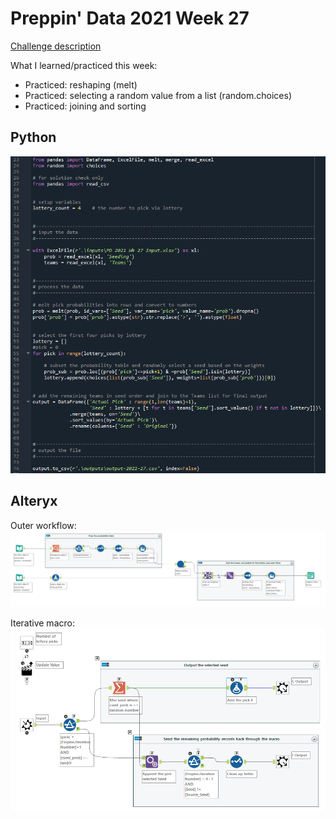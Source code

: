 # Preppin' Data 2021 Week 27

[Challenge description](https://preppindata.blogspot.com/2021/07/2021-week-27-nba-draft-lottery.html)

What I learned/practiced this week:
* Practiced: reshaping (melt)
* Practiced: selecting a random value from a list (random.choices)
* Practiced: joining and sorting

## Python
<a href="preppin-data-2021-27.py">
<img src="img-python-code-2021-27.png?raw=true" alt="Python code">
</a>

## Alteryx

Outer workflow:
<a href="preppin-data-2021-27.yxzp">
<img src="img-alteryx-2021-27.png?raw=true" alt="Alteryx workflow">
</a>

Iterative macro:
<a href="preppin-data-2021-27.yxzp">
<img src="img-alteryx-macro-2021-27.png?raw=true" alt="Iterative macro">
</a>